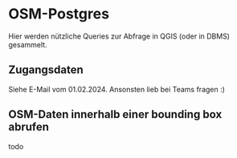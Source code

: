 # OSM-Postgres

Hier werden nützliche Queries zur Abfrage in QGIS (oder in DBMS) gesammelt.

## Zugangsdaten

Siehe E-Mail vom 01.02.2024. Ansonsten lieb bei Teams fragen :)


## OSM-Daten innerhalb einer bounding box abrufen

todo
